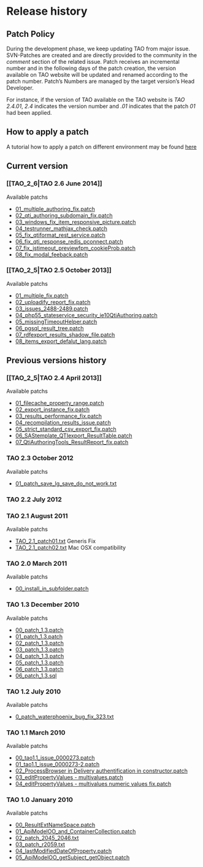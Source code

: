 <!--
parent:
    title: How_TAO_development_works
author:
    - 'Lionel Lecaque'
created_at: '2011-02-16 16:24:04'
updated_at: '2015-05-06 18:23:51'
tags:
    - 'How TAO development works'
-->



Release history
===============

Patch Policy
------------

During the development phase, we keep updating TAO from major issue. SVN-Patches are created and are directly provided to the community in the *comment* section of the related issue. Patch receives an incremental number and in the following days of the patch creation, the version available on TAO website will be updated and renamed according to the patch number. Patch’s Numbers are managed by the target version’s Head Developer.

For instance, if the version of TAO available on the TAO website is *TAO 2.4.01*, *2.4* indicates the version number and *.01* indicates that the patch *01* had been applied.

How to apply a patch
--------------------

A tutorial how to apply a patch on different environment may be found [here](http://docs.moodle.org/dev/How_to_apply_a_patch)

Current version
---------------

### [[TAO\_2\_6|TAO 2.6 June 2014]]

Available patchs

-   [01\_multiple\_authoring\_fix.patch](http://releases.taotesting.com/patchs/2.6/patchs/01_multiple_authoring_fix.patch)
-   [02\_qti\_authoring\_subdomain\_fix.patch](http://releases.taotesting.com/patchs/2.6/patchs/02_qti_authoring_subdomain_fix.patch)
-   [03\_windows\_fix\_item\_responsive\_picture.patch](http://releases.taotesting.com/patchs/2.6/patchs/03_windows_fix_item_responsive_picture.patch)
-   [04\_testrunner\_mathjax\_check.patch](http://releases.taotesting.com/patchs/2.6/patchs/04_testrunner_mathjax_check.patch)
-   [05\_fix\_qtiformat\_rest\_service.patch](http://releases.taotesting.com/patchs/2.6/patchs/05_fix_qtiformat_rest_service.patch)
-   [06\_fix\_qti\_response\_redis\_pconnect.patch](http://releases.taotesting.com/patchs/2.6/patchs/06_fix_qti_response_redis_pconnect.patch)
-   [07\_fix\_jstimeout\_previewfpm\_cookieProb.patch](http://releases.taotesting.com/patchs/2.6/patchs/07_fix_jstimeout_previewfpm_cookieProb.patch)
-   [08\_fix\_modal\_feeback.patch](http://releases.taotesting.com/patchs/2.6/patchs/08_fix_modal_feeback.patch)

### [[TAO\_2\_5|TAO 2.5 October 2013]]

Available patchs

-   [01\_multiple\_fix.patch](http://releases.taotesting.com/patchs/2.5/patchs/01_multiple_fix.patch)
-   [02\_uploadify\_report\_fix.patch](http://releases.taotesting.com/patchs/2.5/patchs/02_uploadify_report_fix.patch)
-   [03\_issues\_2488-2489.patch](http://releases.taotesting.com/patchs/2.5/patchs/03_issues_2488-2489.patch)
-   [04\_php55\_stateservice\_security\_ie10QtiAuthoring.patch](http://releases.taotesting.com/patchs/2.5/patchs/04_php55_stateservice_security_ie10QtiAuthoring.patch)
-   [05\_missingTimeoutHelper.patch](http://releases.taotesting.com/patchs/2.5/patchs/05_missingTimeoutHelper.patch)
-   [06\_pgsql\_result\_tree.patch](http://releases.taotesting.com/patchs/2.5/patchs/06_pgsql_result_tree.patch)
-   [07\_rdfexport\_results\_shadow\_file.patch](http://releases.taotesting.com/patchs/2.5/patchs/07_rdfexport_results_shadow_file.patch)
-   [08\_items\_export\_defalut\_lang.patch](http://releases.taotesting.com/patchs/2.5/patchs/08_items_export_defalut_lang.patch)

Previous versions history
-------------------------

### [[TAO\_2\_5|TAO 2.4 April 2013]]

Available patchs

-   [01\_filecache\_property\_range.patch](http://releases.taotesting.com/patchs/2.4/patchs/01_filecache_property_range.patch)
-   [02\_export\_instance\_fix.patch](http://releases.taotesting.com/patchs/2.4/patchs/02_export_instance_fix.patch)
-   [03\_results\_performance\_fix.patch](http://releases.taotesting.com/patchs/2.4/patchs/03_results_performance_fix.patch)
-   [04\_recompilation\_results\_issue.patch](http://releases.taotesting.com/patchs/2.4/patchs/04_recompilation_results_issue.patch)
-   [05\_strict\_standard\_csv\_export\_fix.patch](http://releases.taotesting.com/patchs/2.4/patchs/05_strict_standard_csv_export_fix.patch)
-   [06\_SAStemplate\_QTIexport\_ResultTable.patch](http://releases.taotesting.com/patchs/2.4/patchs/06_SAStemplate_QTIexport_ResultTable.patch)
-   [07\_QtiAuthoringTools\_ResultReport\_fix.patch](http://releases.taotesting.com/patchs/2.4/patchs/07_QtiAuthoringTools_ResultReport_fix.patch)

### TAO 2.3 October 2012

Available patchs

-   [01\_patch\_save\_lg\_save\_do\_not\_work.txt](http://releases.taotesting.com/patchs/2.3/patchs/01_patch_save_lg_save_do_not_work.txt)

### TAO 2.2 July 2012

### TAO 2.1 August 2011

Available patchs

-   [TAO\_2.1\_patch01.txt](http://releases.taotesting.com/patchs/2.1/patchs/TAO_2.1_patch01.txt) Generis Fix
-   [TAO\_2.1\_patch02.txt](http://releases.taotesting.com/patchs/2.1/patchs/TAO_2.1_patch02.txt) Mac OSX compatibility

### TAO 2.0 March 2011

Available patchs

-   [00\_install\_in\_subfolder.patch](http://releases.taotesting.com/patchs/2.0.1/patchs/00_install_in_subfolder.patch)

### TAO 1.3 December 2010

Available patchs

-   [00\_patch\_1.3.patch](http://releases.taotesting.com/patchs/1.3/patchs/00_patch_1.3.patch)
-   [01\_patch\_1.3.patch](http://releases.taotesting.com/patchs/1.3/patchs/01_patch_1.3.patch)
-   [02\_patch\_1.3.patch](http://releases.taotesting.com/patchs/1.3/patchs/02_patch_1.3.patch)
-   [03\_patch\_1.3.patch](http://releases.taotesting.com/patchs/1.3/patchs/03_patch_1.3.patch)
-   [04\_patch\_1.3.patch](http://releases.taotesting.com/patchs/1.3/patchs/04_patch_1.3.patch)
-   [05\_patch\_1.3.patch](http://releases.taotesting.com/patchs/1.3/patchs/05_patch_1.3.patch)
-   [06\_patch\_1.3.patch](http://releases.taotesting.com/patchs/1.3/patchs/06_patch_1.3.patch)
-   [06\_patch\_1.3.sql](http://releases.taotesting.com/patchs/1.3/patchs/06_patch_1.3.sql)

### TAO 1.2 July 2010

Available patchs

-   [0\_patch\_waterphoenix\_bug\_fix\_323.txt](http://releases.taotesting.com/patchs/1.2/patchs/0_patch_waterphoenix_bug_fix_323.txt)

### TAO 1.1 March 2010

Available patchs

-   [00\_tao1.1\_issue\_0000273.patch](http://releases.taotesting.com/patchs/1.1/patchs/00_tao1.1_issue_0000273.patch)
-   [01\_tao1.1\_issue\_0000273-2.patch](http://releases.taotesting.com/patchs/1.1/patchs/01_tao1.1_issue_0000273-2.patch)
-   [02\_ProcessBrowser in Delivery authentification in constructor.patch](http://releases.taotesting.com/patchs/1.1/patchs/02_ProcessBrowser%20in%20Delivery%20authentification%20in%20constructor.patch)
-   [03\_editPropertyValues - multivalues.patch](http://releases.taotesting.com/patchs/1.1/patchs/03_editPropertyValues%20-%20multivalues.patch)
-   [04\_editPropertyValues - multivalues numeric values fix.patch](http://releases.taotesting.com/patchs/1.1/patchs/04_editPropertyValues%20-%20multivalues%20numeric%20values%20fix.patch)

### TAO 1.0 January 2010

Available patchs

-   [00\_ResultExtNameSpace.patch](http://releases.taotesting.com/patchs/1.0/patchs/00_ResultExtNameSpace.patch)
-   [01\_ApiModelOO\_and\_ContainerCollection.patch](http://releases.taotesting.com/patchs/1.0/patchs/01_ApiModelOO_and_ContainerCollection.patch)
-   [02\_patch\_2045\_2046.txt](http://releases.taotesting.com/patchs/1.0/patchs/02_patch_2045_2046.txt)
-   [03\_patch\_r2059.txt](http://releases.taotesting.com/patchs/1.0/patchs/03_patch_r2059.txt)
-   [04\_lastModifiedDateOfProperty.patch](http://releases.taotesting.com/patchs/1.0/patchs/04_lastModifiedDateOfProperty.patch)
-   [05\_ApiModelOO\_getSubject\_getObject.patch](http://releases.taotesting.com/patchs/1.0/patchs/05_ApiModelOO_getSubject_getObject.patch)

